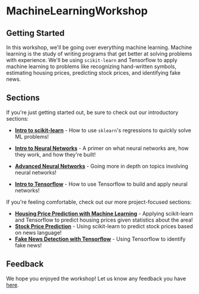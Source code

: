 # MachineLearningWorkshop

## Getting Started

In this workshop, we'll be going over everything machine learning. Machine learning is the study of writing programs that get better at solving problems with experience. We'll be using `scikit-learn` and Tensorflow to apply machine learning to problems like recognizing hand-written symbols, estimating housing prices, predicting stock prices, and identifying fake news.

## Sections

If you're just getting started out, be sure to check out our introductory sections:

* **[Intro to scikit-learn](https://colab.research.google.com/github/HackBinghamton/MachineLearningWorkshop/blob/main/intro_ml_scikit.ipynb)** - 
How to use `sklearn`'s regressions to quickly solve ML problems!
* **[Intro to Neural Networks](https://colab.research.google.com/github/HackBinghamton/MachineLearningWorkshop/blob/main/IntroToNeuralNetworks.ipynb)** - 
A primer on what neural networks are, how they work, and how they're built!

* **[Advanced Neural Networks](https://colab.research.google.com/github/HackBinghamton/MachineLearningWorkshop/blob/main/.ipynb_checkpoints/Advanced%20Neural%20Networks-checkpoint.ipynb)** - Going more in depth on topics involving neural networks!
* **[Intro to Tensorflow](https://colab.research.google.com/github/HackBinghamton/MachineLearningWorkshop/blob/main/intro_neural_networks_tf.ipynb)** - 
How to use Tensorflow to build and apply neural networks!

If you're feeling comfortable, check out our more project-focused sections:

* **[Housing Price Prediction with Machine Learning](https://colab.research.google.com/github/HackBinghamton/MachineLearningWorkshop/blob/main/housing_price_prediction.ipynb)** - 
Applying scikit-learn and Tensorflow to predict housing prices given statistics about the area!
* **[Stock Price Prediction](https://colab.research.google.com/github/HackBinghamton/MachineLearningWorkshop/blob/main/stock_price_prediction/stock_price_prediction.ipynb)** - 
Using scikit-learn to predict stock prices based on news language!
* **[Fake News Detection with Tensorflow](https://colab.research.google.com/github/HackBinghamton/MachineLearningWorkshop/blob/main/fake_news_detection/Fake%20News%20Detection%20with%20Tensorflow.ipynb)** - 
Using Tensorflow to identify fake news!

## Feedback

We hope you enjoyed the workshop! Let us know any feedback you have [here](https://forms.gle/LKY2CjZCR4yXP86z9).
